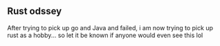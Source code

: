 ## Rust odssey
After trying to pick up go and Java and failed,  i am now trying to pick up rust as a hobby... 
so let it be known if anyone would even see this lol

